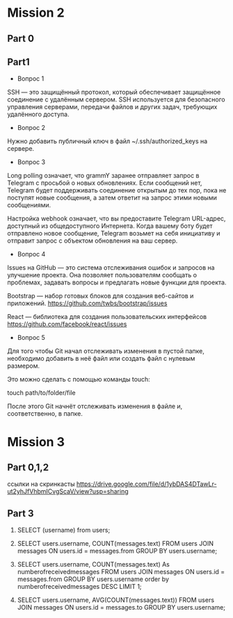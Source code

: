 # Mission 2

## Part 0



## Part1

- Вопрос 1
  
SSH — это защищённый протокол, который обеспечивает защищённое соединение с удалённым сервером. SSH используется для безопасного управления серверами, передачи файлов и других задач, требующих удалённого доступа.

- Вопрос 2
  
Нужно добавить публичный ключ в файл ~/.ssh/authorized_keys на сервере.

- Вопрос 3
 
Long polling означает, что grammY заранее отправляет запрос в Telegram с просьбой о новых обновлениях. Если сообщений нет, Telegram будет поддерживать соединение открытым до тех пор, пока не поступят новые сообщения, а затем ответит на запрос этими новыми сообщениями.

Настройка webhook означает, что вы предоставите Telegram URL-адрес, доступный из общедоступного Интернета. Когда вашему боту будет отправлено новое сообщение, Telegram возьмет на себя инициативу и отправит запрос с объектом обновления на ваш сервер.

- Вопрос 4

Issues на GitHub — это система отслеживания ошибок и запросов на улучшение проекта. Она позволяет пользователям сообщать о проблемах, задавать вопросы и предлагать новые функции для проекта.

Bootstrap — набор готовых блоков для создания веб-сайтов и приложений.
https://github.com/twbs/bootstrap/issues

React — библиотека для создания пользовательских интерфейсов
https://github.com/facebook/react/issues

- Вопрос 5

Для того чтобы Git начал отслеживать изменения в пустой папке, необходимо добавить в неё файл или создать файл с нулевым размером.

Это можно сделать с помощью команды touch:

touch path/to/folder/file

После этого Git начнёт отслеживать изменения в файле и, соответственно, в папке. 


# Mission 3

## Part 0,1,2

ссылки на скринкасты https://drive.google.com/file/d/1ybDAS4DTawLr-ut2yhJfVhbmICvgScaV/view?usp=sharing

## Part 3

1. SELECT (username) from users;

2. SELECT users.username, COUNT(messages.text) FROM users JOIN messages ON users.id = messages.from GROUP BY users.username;

3. SELECT users.username, COUNT(messages.text) As numberofreceivedmessages FROM users JOIN messages ON users.id = messages.from GROUP BY users.username order by numberofreceivedmessages DESC LIMIT 1;

4. SELECT users.username, AVG(COUNT(messages.text)) FROM users JOIN messages ON users.id = messages.to GROUP BY users.username;
